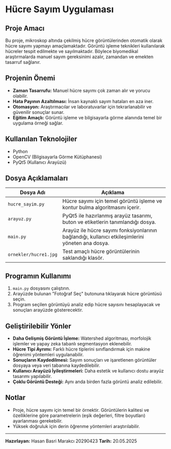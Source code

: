 
# Hücre Sayım Uygulaması

## Proje Amacı
Bu proje, mikroskop altında çekilmiş hücre görüntülerinden otomatik olarak hücre sayımı yapmayı amaçlamaktadır. 
Görüntü işleme teknikleri kullanılarak hücreler tespit edilmekte ve sayılmaktadır. 
Böylece biyomedikal araştırmalarda manuel sayım gereksinimi azalır, zamandan ve emekten tasarruf sağlanır.

## Projenin Önemi
- **Zaman Tasarrufu:** Manuel hücre sayımı çok zaman alır ve yorucu olabilir.
- **Hata Payının Azaltılması:** İnsan kaynaklı sayım hataları en aza iner.
- **Otomasyon:** Araştırmacılar ve laboratuvarlar için tekrarlanabilir ve güvenilir sonuçlar sunar.
- **Eğitim Amaçlı:** Görüntü işleme ve bilgisayarla görme alanında temel bir uygulama örneği sağlar.

## Kullanılan Teknolojiler
- Python 
- OpenCV (Bilgisayarla Görme Kütüphanesi)
- PyQt5 (Kullanıcı Arayüzü)

## Dosya Açıklamaları

| Dosya Adı           | Açıklama                                                                                         |
|---------------------|-------------------------------------------------------------------------------------------------|
| `hucre_sayim.py`    | Hücre sayımı için temel görüntü işleme ve kontur bulma algoritmasını içerir.                     |
| `arayuz.py`         | PyQt5 ile hazırlanmış arayüz tasarımı, buton ve etiketlerin tanımlandığı dosya.                  |
| `main.py`           | Arayüz ile hücre sayımı fonksiyonlarının bağlandığı, kullanıcı etkileşimlerini yöneten ana dosya.|
| `ornekler/hucre1.jpg` | Test amaçlı hücre görüntülerinin saklandığı klasör.                                            |

## Programın Kullanımı
1. `main.py` dosyasını çalıştırın.
2. Arayüzde bulunan "Fotoğraf Seç" butonuna tıklayarak hücre görüntüsü seçin.
3. Program seçilen görüntüyü analiz edip hücre sayısını hesaplayacak ve sonuçları arayüzde gösterecektir.

## Geliştirilebilir Yönler
- **Daha Gelişmiş Görüntü İşleme:** Watershed algoritması, morfolojik işlemler ve yapay zeka tabanlı segmentasyon eklenebilir.
- **Hücre Tipi Ayrımı:** Farklı hücre tiplerini sınıflandırmak için makine öğrenimi yöntemleri uygulanabilir.
- **Sonuçların Kaydedilmesi:** Sayım sonuçları ve işaretlenen görüntüler dosyaya veya veri tabanına kaydedilebilir.
- **Kullanıcı Arayüzü İyileştirmeleri:** Daha estetik ve kullanıcı dostu arayüz tasarımı yapılabilir.
- **Çoklu Görüntü Desteği:** Aynı anda birden fazla görüntü analiz edilebilir.

## Notlar
- Proje, hücre sayımı için temel bir örnektir. 
Görüntülerin kalitesi ve özelliklerine göre parametrelerin (eşik değerleri, filtre boyutları) 
ayarlanması gerekebilir.
- Yüksek doğruluk için derin öğrenme yöntemleri araştırılabilir.

---

**Hazırlayan:** Hasan Basri Marakcı 20290423 
**Tarih:** 20.05.2025

